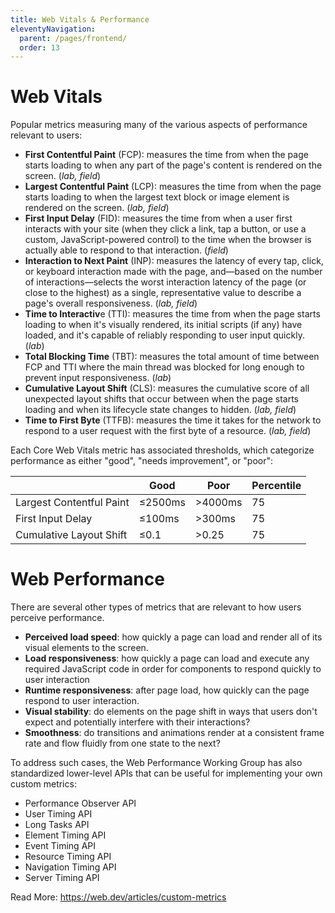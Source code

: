```yaml
---
title: Web Vitals & Performance
eleventyNavigation:
  parent: /pages/frontend/
  order: 13
---
```


# Web Vitals

Popular metrics measuring many of the various aspects of performance relevant to users:

- **First Contentful Paint** (FCP): measures the time from when the page starts loading to when any part of the page's content is rendered on the screen. (_lab, field_)
- **Largest Contentful Paint** (LCP): measures the time from when the page starts loading to when the largest text block or image element is rendered on the screen. (_lab, field_)
- **First Input Delay** (FID): measures the time from when a user first interacts with your site (when they click a link, tap a button, or use a custom, JavaScript-powered control) to the time when the browser is actually able to respond to that interaction. (_field_)
- **Interaction to Next Paint** (INP): measures the latency of every tap, click, or keyboard interaction made with the page, and—based on the number of interactions—selects the worst interaction latency of the page (or close to the highest) as a single, representative value to describe a page's overall responsiveness. (_lab, field_)
- **Time to Interactiv**e (TTI): measures the time from when the page starts loading to when it's visually rendered, its initial scripts (if any) have loaded, and it's capable of reliably responding to user input quickly. (_lab_)
- **Total Blocking Time** (TBT): measures the total amount of time between FCP and TTI where the main thread was blocked for long enough to prevent input responsiveness. (_lab_)
- **Cumulative Layout Shift** (CLS): measures the cumulative score of all unexpected layout shifts that occur between when the page starts loading and when its lifecycle state changes to hidden. (_lab, field_)
- **Time to First Byte** (TTFB): measures the time it takes for the network to respond to a user request with the first byte of a resource. (_lab, field_)

Each Core Web Vitals metric has associated thresholds, which categorize performance as either "good", "needs improvement", or "poor":

|                          | Good    | Poor    | Percentile |
| ------------------------ | ------- | ------- | ---------- |
| Largest Contentful Paint | ≤2500ms | >4000ms | 75         |
| First Input Delay        | ≤100ms  | >300ms  | 75         |
| Cumulative Layout Shift  | ≤0.1    | >0.25   | 75         |

# Web Performance

There are several other types of metrics that are relevant to how users perceive performance.

- **Perceived load speed**: how quickly a page can load and render all of its visual elements to the screen.
- **Load responsiveness**: how quickly a page can load and execute any required JavaScript code in order for components to respond quickly to user interaction
- **Runtime responsiveness**: after page load, how quickly can the page respond to user interaction.
- **Visual stability**: do elements on the page shift in ways that users don't expect and potentially interfere with their interactions?
- **Smoothness**: do transitions and animations render at a consistent frame rate and flow fluidly from one state to the next?

To address such cases, the Web Performance Working Group has also standardized lower-level APIs that can be useful for implementing your own custom metrics:

- Performance Observer API
- User Timing API
- Long Tasks API
- Element Timing API
- Event Timing API
- Resource Timing API
- Navigation Timing API
- Server Timing API

Read More: <https://web.dev/articles/custom-metrics>

